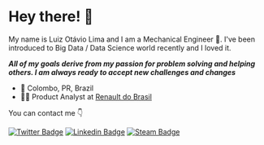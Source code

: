 # Hey there! 🖖

My name is Luiz Otávio Lima and I am a Mechanical Engineer 🔧. I've been introduced to Big Data / Data Science world recently and I loved it.

***All of my goals derive from my passion for problem solving and helping others. I am always ready to accept new challenges and changes***

- 📍 Colombo, PR, Brazil 
- 👨‍💻 Product Analyst at [Renault do Brasil](https://www.renault.com.br/grupo-renault.html)

You can contact me 👇

[![Twitter Badge](https://img.shields.io/badge/-@luiz_oflima-00acee?style=flat-square&labelColor=00acee&logo=twitter&logoColor=white&link=https://twitter.com/luiz_oflima)](https://twitter.com/luiz_oflima) 
[![Linkedin Badge](https://img.shields.io/badge/-Luiz%20Otávio%20Lima-0e76a8?style=flat-square&logo=Linkedin&logoColor=white&link=https://www.linkedin.com/in/luiz-ot%C3%A1vio-f-lima-59bb57131//)](https://www.linkedin.com/in/luiz-ot%C3%A1vio-f-lima-59bb57131/)
[![Steam Badge](https://img.shields.io/badge/-Lutafel-000?style=flat-square&logo=Steam&logoColor=white&link=https://steamcommunity.com/id/Lutafel/)](https://steamcommunity.com/id/Lutafel/)
